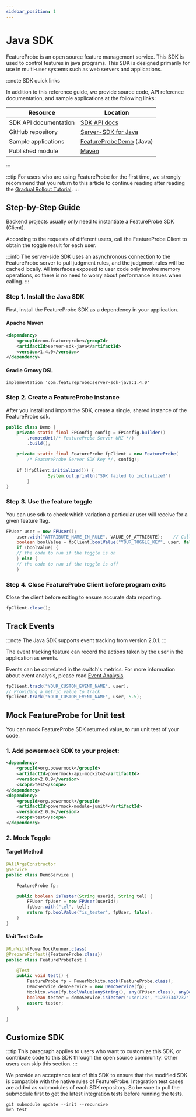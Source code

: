 ```yaml
---
sidebar_position: 1
---
```


# Java SDK

FeatureProbe is an open source feature management service. This SDK is used to control features in java programs. This SDK is designed primarily for use in multi-user systems such as web servers and applications.

:::note SDK quick links

In addition to this reference guide, we provide source code, API reference documentation, and sample applications at the following links:

| **Resource**        | **Location** |
| --------------------------------------- | ----------------- |
| SDK API documentation | [ SDK API docs](https://featureprobe.github.io/server-sdk-java/) |
| GitHub repository | [Server-SDK for Java](https://github.com/FeatureProbe/server-sdk-java) |
| Sample applications | [FeatureProbeDemo](https://github.com/FeatureProbe/server-sdk-java/blob/main/src/main/java/com/featureprobe/sdk/example/FeatureProbeDemo.java) (Java) |
|Published module|[Maven](https://mvnrepository.com/artifact/com.featureprobe/server-sdk-java)|

:::

:::tip
For users who are using FeatureProbe for the first time, we strongly recommend that you return to this article to continue reading after reading the [Gradual Rollout Tutorial](../../tutorials/rollout_tutorial/).
:::

## Step-by-Step Guide

Backend projects usually only need to instantiate a FeatureProbe SDK (Client).

According to the requests of different users, call the FeatureProbe Client to obtain the toggle result for each user.

:::info
The server-side SDK uses an asynchronous connection to the FeatureProbe server to pull judgment rules, and the judgment rules will be cached locally. All interfaces exposed to user code only involve memory operations, so there is no need to worry about performance issues when calling.
:::

### Step 1. Install the Java SDK

First, install the FeatureProbe SDK as a dependency in your application.

#### Apache Maven

```xml
<dependency>
    <groupId>com.featureprobe</groupId>
    <artifactId>server-sdk-java</artifactId>
    <version>1.4.0</version>
</dependency>
```

#### Gradle Groovy DSL

```text
implementation 'com.featureprobe:server-sdk-java:1.4.0'
```

### Step 2. Create a FeatureProbe instance

After you install and import the SDK, create a single, shared instance of the FeatureProbe sdk.

```java
public class Demo {
    private static final FPConfig config = FPConfig.builder()
        .remoteUri(/* FeatureProbe Server URI */)
        .build();

    private static final FeatureProbe fpClient = new FeatureProbe(
        /* FeatureProbe Server SDK Key */, config);
  
  	if（!fpClient.initialized()) {
				System.out.println("SDK failed to initialize!")
		}
}
```

### Step 3. Use the feature toggle

You can use sdk to check which variation a particular user will receive for a given feature flag.

```java
FPUser user = new FPUser();
    user.with("ATTRIBUTE_NAME_IN_RULE", VALUE_OF_ATTRIBUTE);    // Call with() for each attribute used in Rule.
    boolean boolValue = fpClient.boolValue("YOUR_TOGGLE_KEY", user, false);
    if (boolValue) {
    // the code to run if the toggle is on
    } else {
    // the code to run if the toggle is off
    }
```

### Step 4. Close FeatureProbe Client before program exits

Close the client before exiting to ensure accurate data reporting.

```java
fpClient.close();
```

## Track Events

:::note
The Java SDK supports event tracking from version 2.0.1.
:::


The event tracking feature can record the actions taken by the user in the application as events.

Events can be correlated in the switch's metrics. For more information about event analysis, please read [Event Analysis](../../tutorials/analysis).

```java
fpClient.track("YOUR_CUSTOM_EVENT_NAME", user);
// Providing a metric value to track
fpClient.track("YOUR_CUSTOM_EVENT_NAME", user, 5.5);
```

## Mock FeatureProbe for Unit test

You can mock FeatureProbe SDK returned value, to run unit test of your code.

### 1. Add powermock SDK to your project:

```xml
<dependency>
    <groupId>org.powermock</groupId>
    <artifactId>powermock-api-mockito2</artifactId>
    <version>2.0.9</version>
    <scope>test</scope>
</dependency>
<dependency>
    <groupId>org.powermock</groupId>
    <artifactId>powermock-module-junit4</artifactId>
    <version>2.0.9</version>
    <scope>test</scope>
</dependency>
```

### 2. Mock Toggle

#### Target Method

```java
@AllArgsConstructor
@Service
public class DemoService {

    FeatureProbe fp;

    public boolean isTester(String userId, String tel) {
        FPUser fpUser = new FPUser(userId);
        fpUser.with("tel", tel);
        return fp.boolValue("is_tester", fpUser, false);
    }
}
```
#### Unit Test Code

```java
@RunWith(PowerMockRunner.class)
@PrepareForTest({FeatureProbe.class})
public class FeatureProbeTest {

    @Test
    public void test() {
        FeatureProbe fp = PowerMockito.mock(FeatureProbe.class);
        DemoService demoService = new DemoService(fp);
        Mockito.when(fp.boolValue(anyString(), any(FPUser.class), anyBoolean())).thenReturn(true);
        boolean tester = demoService.isTester("user123", "12397347232");
        assert tester;
    }

}
```

## Customize SDK

:::tip
This paragraph applies to users who want to customize this SDK, or contribute code to this SDK through the open source community. Other users can skip this section.
:::

We provide an acceptance test of this SDK to ensure that the modified SDK is compatible with the native rules of FeatureProbe.
Integration test cases are added as submodules of each SDK repository. So be sure to pull the submodule first to get the latest integration tests before running the tests.

```shell
git submodule update --init --recursive
mvn test
```
